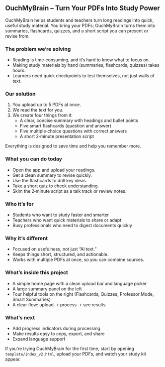 ## OuchMyBrain – Turn Your PDFs Into Study Power

OuchMyBrain helps students and teachers turn long readings into quick, useful study material. You bring your PDFs; OuchMyBrain turns them into summaries, flashcards, quizzes, and a short script you can present or revise from.

### The problem we’re solving

- Reading is time‑consuming, and it’s hard to know what to focus on.
- Making study materials by hand (summaries, flashcards, quizzes) takes hours.
- Learners need quick checkpoints to test themselves, not just walls of text.

### Our solution

1. You upload up to 5 PDFs at once.
2. We read the text for you.
3. We create four things from it:
   - A clear, concise summary with headings and bullet points
   - Five smart flashcards (question and answer)
   - Five multiple‑choice questions with correct answers
   - A short 2‑minute presentation script

Everything is designed to save time and help you remember more.

### What you can do today

- Open the app and upload your readings.
- Get a clean summary to revise quickly.
- Use the flashcards to drill key ideas.
- Take a short quiz to check understanding.
- Skim the 2‑minute script as a talk track or review notes.

### Who it’s for

- Students who want to study faster and smarter
- Teachers who want quick materials to share or adapt
- Busy professionals who need to digest documents quickly

### Why it’s different

- Focused on usefulness, not just “AI text.”
- Keeps things short, structured, and actionable.
- Works with multiple PDFs at once, so you can combine sources.

### What’s inside this project

- A simple home page with a clean upload bar and language picker
- A large summary panel on the left
- Four helpful tools on the right (Flashcards, Quizzes, Professor Mode, Smart Summaries)
- A clear flow: upload → process → see results

### What’s next

- Add progress indicators during processing
- Make results easy to copy, export, and share
- Expand language support

If you’re trying OuchMyBrain for the first time, start by opening `template/index_v2.html`, upload your PDFs, and watch your study kit appear.
